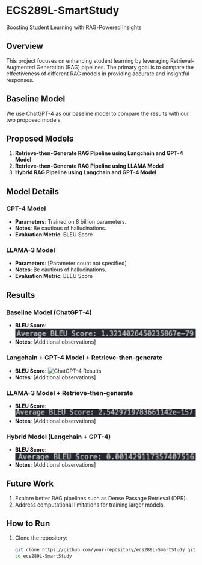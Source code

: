 # ECS289L-SmartStudy
Boosting Student Learning with RAG-Powered Insights

## Overview
This project focuses on enhancing student learning by leveraging Retrieval-Augmented Generation (RAG) pipelines. The primary goal is to compare the effectiveness of different RAG models in providing accurate and insightful responses.

## Baseline Model
We use ChatGPT-4 as our baseline model to compare the results with our two proposed models.

## Proposed Models 
1. **Retrieve-then-Generate RAG Pipeline using Langchain and GPT-4 Model**
2. **Retrieve-then-Generate RAG Pipeline using LLAMA Model**
3. **Hybrid RAG Pipeline using Langchain and GPT-4 Model**

## Model Details

### GPT-4 Model
- **Parameters**: Trained on 8 billion parameters.
- **Notes**: Be cautious of hallucinations.
- **Evaluation Metric**: BLEU Score

### LLAMA-3 Model
- **Parameters**: [Parameter count not specified]
- **Notes**: Be cautious of hallucinations.
- **Evaluation Metric**: BLEU Score

## Results
### Baseline Model (ChatGPT-4)
- **BLEU Score**: <img src="images/GPT_baseline_bleu100.png" alt="ChatGPT-4 Results" width="600">
- **Notes**: [Additional observations]

### Langchain + GPT-4 Model + Retrieve-then-generate
- **BLEU Score**: <img src="images/ChatGPT4_bleu.png" alt="ChatGPT-4 Results" width="600">
- **Notes**: [Additional observations]

### LLAMA-3 Model + Retrieve-then-generate
- **BLEU Score**: <img src="images/Llama3_bleu_100.png" alt="LLAMA-3 Results" width="600">
- **Notes**: [Additional observations]

### Hybrid Model (Langchain + GPT-4)
- **BLEU Score**: <img src="images/GPT_ensemble_bleu_100.png" alt="ChatGPT-4 with Hybrid RAG pipeline Results" width="600">
- **Notes**: [Additional observations]

## Future Work
1. Explore better RAG pipelines such as Dense Passage Retrieval (DPR).
2. Address computational limitations for training larger models.

## How to Run
1. Clone the repository:
   ```sh
   git clone https://github.com/your-repository/ecs289L-SmartStudy.git
   cd ecs289L-SmartStudy
